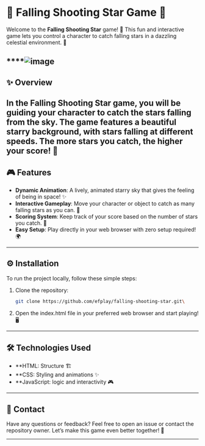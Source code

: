 # 🌟 Falling Shooting Star Game 🌟

Welcome to the **Falling Shooting Star** game! 🚀 This fun and interactive game lets you control a character to catch falling stars in a dazzling celestial environment. 🌠

****![image](https://github.com/user-attachments/assets/a7dd915f-5b33-40cf-bdb7-d2ea5865b56a)
---
## ✨ Overview

In the **Falling Shooting Star** game, you will be guiding your character to catch the stars falling from the sky. The game features a beautiful starry background, with stars falling at different speeds. The more stars you catch, the higher your score! 🌟
---
## 🎮 Features

- **Dynamic Animation**: A lively, animated starry sky that gives the feeling of being in space! ✨
- **Interactive Gameplay**: Move your character or object to catch as many falling stars as you can. 🌠
- **Scoring System**: Keep track of your score based on the number of stars you catch. 🌟
- **Easy Setup**: Play directly in your web browser with zero setup required! 🌍
---
## ⚙️ Installation

To run the project locally, follow these simple steps:

1. Clone the repository:
   ```bash
   git clone https://github.com/efplay/falling-shooting-star.git\
2. Open the index.html file in your preferred web browser and start playing! 🖥️
---

## 🛠️ Technologies Used
- **HTML: Structure 🏗️
- **CSS: Styling and animations ✨
- **JavaScript: logic and interactivity 🎮

---
## 📩 Contact
Have any questions or feedback? Feel free to open an issue or contact the repository owner. Let’s make this game even better together! 🤝

---

